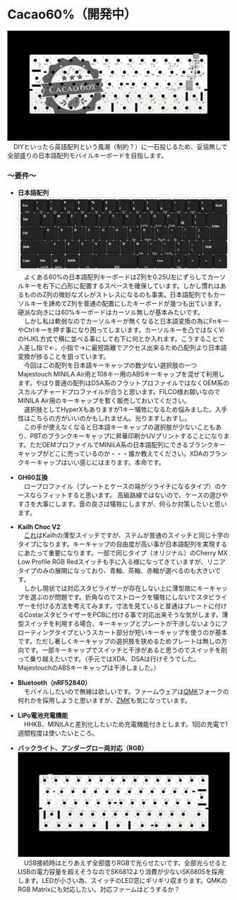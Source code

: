 # Cacao60%（開発中）
![PCB](https://raw.githubusercontent.com/policium/Cacao60/master/images/Cacao60_back.png)  
　DIYといったら英語配列という風潮（制約？）に一石投じるため、妥協無しで全部盛りの日本語配列モバイルキーボードを目指します。
### ～要件～
- **日本語配列**  
![KLE](https://raw.githubusercontent.com/policium/Cacao60/master/images/Cacao60_kle.jpg)  
　よくある60%の日本語配列キーボードはZ列を0.25U左にずらしてカーソルキーを右下に凸形に配置するスペースを確保しています。しかし慣れはあるもののZ列の微妙なズレがストレスになるのも事実。日本語配列でもカーソルキーを諦めてZ列を普通の配置にしたキーボードが幾つも出ています。硬派な向きには60%キーボードはカーソル無しが基本みたいです。  
　しかし私は軟弱なのでカーソルキーが無くなると日本語変換の為にFnキーやCtrlキーを押す事になり困ってしまいます。カーソルキーを凸ではなくViのHJKL方式で横に並べる事にして右下に何とか入れます。こうすることで人差し指で←、小指で→に最短距離でアクセス出来るため凸配列より日本語変換が捗ることを狙っています。  
　今回はこの配列を日本語キーキャップの数少ない選択肢の一つMajestouch MINILA Air用と108キー用のABSキーキャップを混ぜて利用します。やはり普通の配列はDSA系のフラットプロファイルではなくOEM系のスカルプチャードプロファイルが合うと思います。FILCO様お願いなのでMINILA Air用のキーキャップを暫く販売しておいてください。  
　選択肢としてHyperXもありますが1キー犠牲になるため悩みました。入手性はこちらの方がいいのかもしれません。光りますしおすし。  
　この手が使えなくなると日本語キーキャップの選択肢が少ないこともあり、PBTのブランクキーキャップに昇華印刷かUVプリントすることになります。ただOEMプロファイルでMINILA系の日本語配列にできるブランクキーキャップがどこに売っているのか・・・誰か教えてください。XDAのブランクキーキャップはいい感じにはまります。本命です。

- **GH60互換**  
　ロープロファイル（プレートとケースの端がツライチになるタイプ）のケースならフィットすると思います。
高級路線ではないので、ケースの選びやすさを大事にします。音の良さは犠牲にしますが、何らか対策したいと思います。

- **Kailh Choc V2**  
　[これ](https://www.kailhswitch.com/mechanical-keyboard-switches/key-switches/kailh-low-profile-switch-choc-v2.html)はKailhの薄型スイッチですが、ステムが普通のスイッチと同じ十字のタイプになります。キーキャップの自由度が高い事が日本語配列を実現するにあたって重要になります。一部で同じタイプ（オリジナル）のCherry MX Low Profile RGB Redスイッチも手に入る様になってきていますが、リニアタイプのみの展開になっており、青軸、茶軸、赤軸が選べるのも大きいです。  
　しかし現状では対応スタビライザーが存在しない上に薄型故にキーキャップを選ぶのが問題です。折角なのでストロークを犠牲にしないでスタビライザーを付ける方法を考えてみます。寸法を見ていると普通はプレートに付けるCostarスタビライザーをPCBに付ける事で対応出来そうな気がします。薄型スイッチを利用する場合、キーキャップとプレートが干渉しないようにフローティングタイプというスカート部分が短いキーキャップを使うのが基本です。ただし著しくキーキャップの選択肢を狭めるためプレートは無しの方向です。一部キーキャップでスイッチと干渉があると思うのでスイッチを削って乗り越えたいです。（手元ではXDA、DSAは行けそうでした。MajestouchのABSキーキャップは干渉しました。）

- **Bluetooth（nRF52840）**  
　モバイルしたいので無線は欲しいです。ファームウェアは[QMK](https://qmk.fm/)フォークの何れかを採用しようと思いますが、[ZMK](https://zmkfirmware.dev/)も気になっています。

- **LiPo電池充電機能**  
　HHKB、MINILAと差別化したいため充電機能付きとします。1回の充電で1週間程度は使いたいところ。

- **バックライト、アンダーグロー両対応（RGB）**  
![PCB](https://raw.githubusercontent.com/policium/Cacao60/master/images/Cacao60_front.png)  
　USB接続時はとりあえず全部盛りRGBで光らせたいです。全部光らせるとUSBの電力容量を超えそうなのでSK6812より消費が少ないSK6805を採用します。LEDが小さい為、スイッチのLED窓にギリギリ収まります。QMKのRGB Matrixにも対応したい。対応ファームはどうするか？
